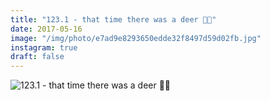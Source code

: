 ```yaml
---
title: "123.1 - that time there was a deer 🦌🌳"
date: 2017-05-16
image: "/img/photo/e7ad9e8293650edde32f8497d59d02fb.jpg"
instagram: true
draft: false
---
```


![123.1 - that time there was a deer 🦌🌳](/img/photo/e7ad9e8293650edde32f8497d59d02fb.jpg)
